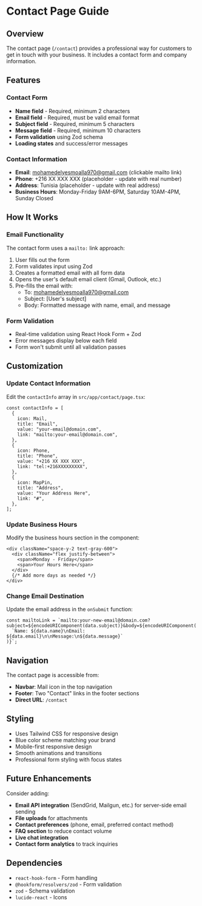 # Contact Page Guide

## Overview
The contact page (`/contact`) provides a professional way for customers to get in touch with your business. It includes a contact form and company information.

## Features

### Contact Form
- **Name field** - Required, minimum 2 characters
- **Email field** - Required, must be valid email format
- **Subject field** - Required, minimum 5 characters  
- **Message field** - Required, minimum 10 characters
- **Form validation** using Zod schema
- **Loading states** and success/error messages

### Contact Information
- **Email**: mohamedelyesmoalla970@gmail.com (clickable mailto link)
- **Phone**: +216 XX XXX XXX (placeholder - update with real number)
- **Address**: Tunisia (placeholder - update with real address)
- **Business Hours**: Monday-Friday 9AM-6PM, Saturday 10AM-4PM, Sunday Closed

## How It Works

### Email Functionality
The contact form uses a `mailto:` link approach:
1. User fills out the form
2. Form validates input using Zod
3. Creates a formatted email with all form data
4. Opens the user's default email client (Gmail, Outlook, etc.)
5. Pre-fills the email with:
   - To: mohamedelyesmoalla970@gmail.com
   - Subject: [User's subject]
   - Body: Formatted message with name, email, and message

### Form Validation
- Real-time validation using React Hook Form + Zod
- Error messages display below each field
- Form won't submit until all validation passes

## Customization

### Update Contact Information
Edit the `contactInfo` array in `src/app/contact/page.tsx`:

```tsx
const contactInfo = [
  {
    icon: Mail,
    title: "Email",
    value: "your-email@domain.com",
    link: "mailto:your-email@domain.com",
  },
  {
    icon: Phone,
    title: "Phone",
    value: "+216 XX XXX XXX",
    link: "tel:+216XXXXXXXXX",
  },
  {
    icon: MapPin,
    title: "Address",
    value: "Your Address Here",
    link: "#",
  },
];
```

### Update Business Hours
Modify the business hours section in the component:

```tsx
<div className="space-y-2 text-gray-600">
  <div className="flex justify-between">
    <span>Monday - Friday</span>
    <span>Your Hours Here</span>
  </div>
  {/* Add more days as needed */}
</div>
```

### Change Email Destination
Update the email address in the `onSubmit` function:

```tsx
const mailtoLink = `mailto:your-new-email@domain.com?subject=${encodeURIComponent(data.subject)}&body=${encodeURIComponent(
  `Name: ${data.name}\nEmail: ${data.email}\n\nMessage:\n${data.message}`
)}`;
```

## Navigation
The contact page is accessible from:
- **Navbar**: Mail icon in the top navigation
- **Footer**: Two "Contact" links in the footer sections
- **Direct URL**: `/contact`

## Styling
- Uses Tailwind CSS for responsive design
- Blue color scheme matching your brand
- Mobile-first responsive design
- Smooth animations and transitions
- Professional form styling with focus states

## Future Enhancements
Consider adding:
- **Email API integration** (SendGrid, Mailgun, etc.) for server-side email sending
- **File uploads** for attachments
- **Contact preferences** (phone, email, preferred contact method)
- **FAQ section** to reduce contact volume
- **Live chat integration**
- **Contact form analytics** to track inquiries

## Dependencies
- `react-hook-form` - Form handling
- `@hookform/resolvers/zod` - Form validation
- `zod` - Schema validation
- `lucide-react` - Icons
